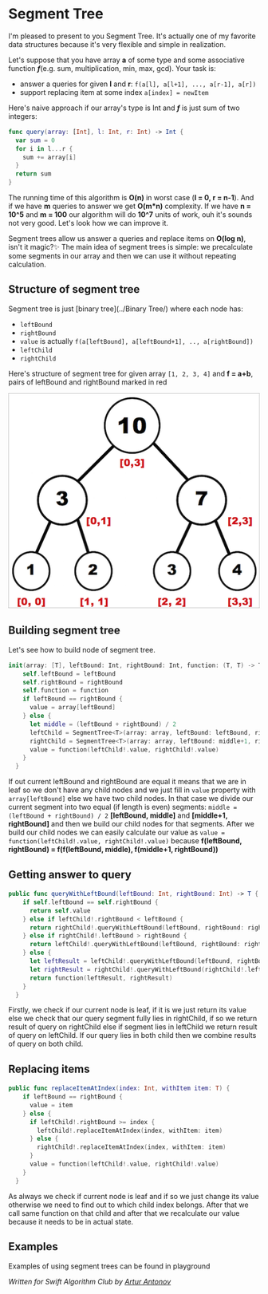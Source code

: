 # Segment Tree

I'm pleased to present to you Segment Tree. It's actually one of my favorite data structures because it's very flexible and simple in realization.

Let's suppose that you have array **a** of some type and some associative function _**f**_(e.g. sum, multiplication, min, max, gcd).
Your task is:
 * answer a queries for given **l** and **r**: `f(a[l], a[l+1], ..., a[r-1], a[r])`
 * support replacing item at some index `a[index] = newItem`

Here's naive approach if our array's type is Int and _**f**_ is just sum of two integers:
```swift
func query(array: [Int], l: Int, r: Int) -> Int {
  var sum = 0
  for i in l...r {
    sum += array[i]
  }
  return sum
}
```
The running time of this algorithm is **O(n)** in worst case (**l = 0, r = n-1**). And if we have **m** queries to answer we get **O(m*n)** complexity.
If we have **n = 10^5** and **m = 100** our algorithm will do **10^7** units of work, ouh it's sounds not very good. Let's look how we can improve it.

Segment trees allow us answer a queries and replace items on **O(log n)**, isn't it magic?:sparkles:
The main idea of segment trees is simple: we precalculate some segments in our array and then we can use it without repeating calculation.
## Structure of segment tree

Segment tree is just [binary tree](../Binary Tree/) where each node has:
  * `leftBound`
  * `rightBound`
  * `value` is actually `f(a[leftBound], a[leftBound+1], .., a[rightBound])`
  * `leftChild`
  * `rightChild`

Here's structure of segment tree for given array `[1, 2, 3, 4]` and **f = a+b**, pairs of leftBound and rightBound marked in red

![structure](Images/Structure.png)

## Building segment tree

Let's see how to build node of segment tree.
```swift
init(array: [T], leftBound: Int, rightBound: Int, function: (T, T) -> T) {
    self.leftBound = leftBound
    self.rightBound = rightBound
    self.function = function
    if leftBound == rightBound {
      value = array[leftBound]
    } else {
      let middle = (leftBound + rightBound) / 2
      leftChild = SegmentTree<T>(array: array, leftBound: leftBound, rightBound: middle, function: function)
      rightChild = SegmentTree<T>(array: array, leftBound: middle+1, rightBound: rightBound, function: function)
      value = function(leftChild!.value, rightChild!.value)
    }
  }
```

If out current leftBound and rightBound are equal it means that we are in leaf so we don't have any child nodes and we just fill in `value` property with `array[leftBound]` else we have two child nodes. In that case we divide our current segment into two equal (if length is even) segments: `middle = (leftBound + rightBound) / 2` **[leftBound, middle]** and **[middle+1, rightBound]** and then we build our child nodes for that segments. After we build our child nodes we can easily calculate our value as `value = function(leftChild!.value, rightChild!.value)` because **f(leftBound, rightBound) = f(f(leftBound, middle), f(middle+1, rightBound))**

## Getting answer to query

```swift
public func queryWithLeftBound(leftBound: Int, rightBound: Int) -> T {
    if self.leftBound == self.rightBound {
      return self.value
    } else if leftChild!.rightBound < leftBound {
      return rightChild!.queryWithLeftBound(leftBound, rightBound: rightBound)
    } else if rightChild!.leftBound > rightBound {
      return leftChild!.queryWithLeftBound(leftBound, rightBound: rightBound)
    } else {
      let leftResult = leftChild!.queryWithLeftBound(leftBound, rightBound: leftChild!.rightBound)
      let rightResult = rightChild!.queryWithLeftBound(rightChild!.leftBound, rightBound: rightBound)
      return function(leftResult, rightResult)
    }
  }
```
Firstly, we check if our current node is leaf, if it is we just return its value else
we check that our query segment fully lies in rightChild, if so we return result of query on rightChild else if segment lies in leftChild we return result of query on leftChild. If our query lies in both child then we combine results of query on both child.

## Replacing items

```swift
public func replaceItemAtIndex(index: Int, withItem item: T) {
    if leftBound == rightBound {
      value = item
    } else {
      if leftChild!.rightBound >= index {
        leftChild!.replaceItemAtIndex(index, withItem: item)
      } else {
        rightChild!.replaceItemAtIndex(index, withItem: item)
      }
      value = function(leftChild!.value, rightChild!.value)
    }
  }
```
As always we check if current node is leaf and if so we just change its value otherwise we need to find out to which child index belongs. After that we call same function on that child and after that we recalculate our value because it needs to be in actual state.

## Examples

Examples of using segment trees can be found in playground

*Written for Swift Algorithm Club by [Artur Antonov](https://github.com/goingreen)*
